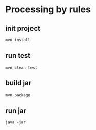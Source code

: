 # Processing by rules

## init project

```
mvn install
```

## run test

```
mvn clean test
```

## build jar

```
mvn package
```

## run jar

```
java -jar
